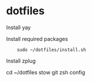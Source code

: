 # dotfiles

Install yay

Install required packages

```
    sudo ~/dotfiles/install.sh
```

Install zplug

cd ~/dotfiles
stow git zsh config 

